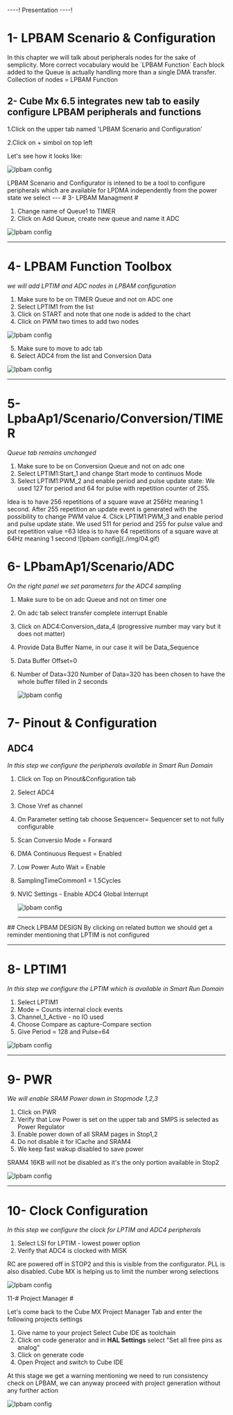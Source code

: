 ----!
Presentation
----!

# 1- LPBAM Scenario & Configuration

<ainfo>
In this chapter we will talk about peripherals nodes for the sake of semplicity.
More correct vocabulary would be `LPBAM Function`
Each block added to the Queue is actually handling more than a single DMA transfer.  Collection of nodes = LPBAM Function
</ainfo>

## 2- Cube Mx 6.5 integrates new tab to easily configure LPBAM peripherals and functions


   1.Click on the upper tab named 'LPBAM Scenario and Configuration'

   2.Click on + simbol on top left

Let's see how it looks like:

![lpbam config](./img/01.png)

<ainfo>
LPBAM Scenario and Configurator is intened to be a tool to configure peripherals which are available for LPDMA independently from the power state we select
</ainfo>
---
# 3- LPBAM Managment #

1. Change name of Queue1 to TIMER
2. Click on Add Queue, create new queue and name it ADC

![lpbam config](./img/01.gif)

---

# 4- LPBAM Function Toolbox #

*we will add LPTIM and ADC nodes in LPBAM configuration*

1. Make sure to be on TIMER Queue and not on ADC one
2. Select LPTIM1 from the list
3. Click on START and note that one node is added to the chart
4. Click on PWM two times to add two nodes

![lpbam config](./img/02.gif)

5. Make sure to move to adc tab 
6. Select ADC4 from the list and Conversion Data

![lpbam config](./img/03.gif)

---


# 5- LpbaAp1/Scenario/Conversion/TIMER #

*Queue tab remains unchanged*

1. Make sure to be on Conversion Queue and not on adc one
2. Select LPTIM1:Start_1 and change Start mode to continuos Mode
3. Select LPTIM1:PWM_2 and enable period and pulse update state: We used 127 for period and 64 for pulse with repetition counter of 255.
  <ainfo>
  Idea is to have 256 repetitions of a square wave at 256Hz meaning 1 second. After 255 repetition an update event is generated with the possibility to change PWM value
  </ainfo>
4. Click LPTIM1:PWM_3 and enable period and pulse update state. We used 511 for period and 255 for pulse value and put repetition value =63
 <ainfo>
 Idea is to have 64 repetitions of a square wave at 64Hz meaning 1 second
 </ainfo>
![lpbam config](./img/04.gif)

# 6- LPbamAp1/Scenario/ADC #

*On the right panel we set parameters for the ADC4 sampling*

1. Make sure to be on adc Queue and not on timer one
2. On adc tab select transfer complete interrupt Enable
3. Click on ADC4:Conversion_data_4 (progressive number may vary but it does not matter) 
4. Provide Data Buffer Name, in our case it will be Data_Sequence
5. Data Buffer Offset=0
6. Number of Data=320
   <ainfo>
   Number of Data=320 has been chosen to have the whole buffer filled in 2 seconds
   </ainfo>

   ![lpbam config](./img/05.gif)
<!-- need to check if trigger is needed at this stage -->

# 7- Pinout & Configuration #

## ADC4 ##

*In this step we configure the peripherals available in Smart Run Domain*

1. Click on Top on Pinout&Configuration tab
2. Select ADC4
3. Chose Vref as channel <!--maybe would be better to try out with a different channel to see changes in the data buffer acquired -->
4. On Parameter setting tab choose Sequencer= Sequencer set to not fully configurable
5. Scan Conversio Mode = Forward
6. DMA Continuous Request = Enabled
7. Low Power Auto Wait = Enable
8. SamplingTimeCommon1 = 1.5Cycles <!-- actually we have tried with 160_5 clk cycles but it seems no more an option-->
9. NVIC Settings - Enable ADC4 Global Interrupt
   
   ![lpbam config](./img/06.gif)

   ---

<awarning>
## Check LPBAM DESIGN
By clicking on related button we should get a reminder mentioning that LPTIM is not configured
</awarning>
<!--add picture here -->

---

# 8- LPTIM1 #

*In this step we configure the LPTIM which is available in Smart Run Domain*


1. Select LPTIM1
2. Mode = Counts internal clock events
3. Channel_1_Active - no IO used
4. Choose Compare as capture-Compare section
5. Give Period = 128 and Pulse=64 <!-- need to check the impact that this number has-->

 ![lpbam config](./img/07.gif)

 ---

# 9- PWR #

*We will enable SRAM Power down in Stopmode 1,2,3*


1. Click on PWR
2. Verify that Low Power is set on the upper tab and SMPS is selected as Power Regulator
3. Enable power down of all SRAM pages in Stop1,2
4. Do not disable it for ICache and SRAM4
5. We keep fast wakup disabled to save power
 <!-- need to check if we can also power down other elements-->

<ainfo>
SRAM4 16KB will not be disabled as it's the only portion available in Stop2
</ainfo>


![lpbam config](./img/02.png)
  <!-- once defined, add related .gif-->

 ---

# 10- Clock Configuration #

*In this step we configure the clock for LPTIM and ADC4 peripherals*

1. Select LSI for LPTIM - lowest power option
2. Verify that ADC4 is clocked with MISK


<ainfo>
RC are powered off in STOP2 and this is visible from the configurator. PLL is also disabled. Cube MX is helping us to limit the number wrong selections
</ainfo>
<!-- not sure makes sense adding a dedicated .gif here -->

 ![lpbam config](./img/07.png)

 11-# Project Manager #

Let's come back to the Cube MX Project Manager Tab
and enter the following projects settings

1. Give name to your project Select Cube IDE as toolchain
2. Click on code generator and  in **HAL Settings** select "Set all free pins as analog"
3. Click on generate code
4. Open Project and switch to Cube IDE

<awarning>
At this stage we get a warning mentioning we need to run consistency check on LPBAM, we can anyway proceed with project generation without any further action
</awarning>
<!-- maybe we should add here a .gif -->


![lpbam config](./img/08.png)
